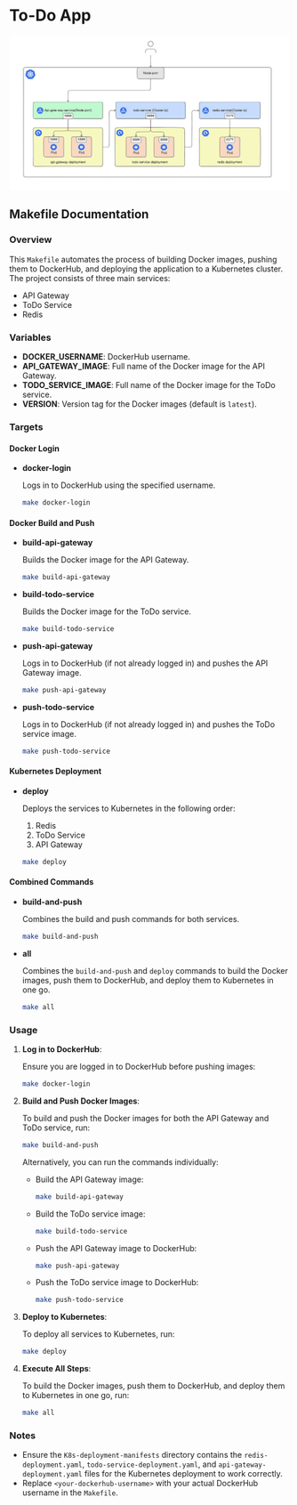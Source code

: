 # To-Do App

![alt text](https://github.com/Minhaz00/To-Do-App/blob/main/DOC/images/image-7.png?raw=true)

## Makefile Documentation

### Overview

This `Makefile` automates the process of building Docker images, pushing them to DockerHub, and deploying the application to a Kubernetes cluster. The project consists of three main services:
- API Gateway
- ToDo Service
- Redis

### Variables

- **DOCKER_USERNAME**: DockerHub username.
- **API_GATEWAY_IMAGE**: Full name of the Docker image for the API Gateway.
- **TODO_SERVICE_IMAGE**: Full name of the Docker image for the ToDo service.
- **VERSION**: Version tag for the Docker images (default is `latest`).

### Targets

#### Docker Login

- **docker-login**
  
  Logs in to DockerHub using the specified username.
  
  ```sh
  make docker-login
  ```

#### Docker Build and Push

- **build-api-gateway**
  
  Builds the Docker image for the API Gateway.
  
  ```sh
  make build-api-gateway
  ```

- **build-todo-service**
  
  Builds the Docker image for the ToDo service.
  
  ```sh
  make build-todo-service
  ```

- **push-api-gateway**
  
  Logs in to DockerHub (if not already logged in) and pushes the API Gateway image.
  
  ```sh
  make push-api-gateway
  ```

- **push-todo-service**
  
  Logs in to DockerHub (if not already logged in) and pushes the ToDo service image.
  
  ```sh
  make push-todo-service
  ```

#### Kubernetes Deployment

- **deploy**
  
  Deploys the services to Kubernetes in the following order:
  1. Redis
  2. ToDo Service
  3. API Gateway
  
  ```sh
  make deploy
  ```

#### Combined Commands

- **build-and-push**
  
  Combines the build and push commands for both services.
  
  ```sh
  make build-and-push
  ```

- **all**
  
  Combines the `build-and-push` and `deploy` commands to build the Docker images, push them to DockerHub, and deploy them to Kubernetes in one go.
  
  ```sh
  make all
  ```

### Usage

1. **Log in to DockerHub**:

   Ensure you are logged in to DockerHub before pushing images:
   
   ```sh
   make docker-login
   ```

2. **Build and Push Docker Images**:

   To build and push the Docker images for both the API Gateway and ToDo service, run:
   
   ```sh
   make build-and-push
   ```

   Alternatively, you can run the commands individually:

   - Build the API Gateway image:
     ```sh
     make build-api-gateway
     ```

   - Build the ToDo service image:
     ```sh
     make build-todo-service
     ```

   - Push the API Gateway image to DockerHub:
     ```sh
     make push-api-gateway
     ```

   - Push the ToDo service image to DockerHub:
     ```sh
     make push-todo-service
     ```

3. **Deploy to Kubernetes**:

   To deploy all services to Kubernetes, run:
   
   ```sh
   make deploy
   ```

4. **Execute All Steps**:

   To build the Docker images, push them to DockerHub, and deploy them to Kubernetes in one go, run:
   
   ```sh
   make all
   ```

### Notes

- Ensure the `K8s-deployment-manifests` directory contains the `redis-deployment.yaml`, `todo-service-deployment.yaml`, and `api-gateway-deployment.yaml` files for the Kubernetes deployment to work correctly.
- Replace `<your-dockerhub-username>` with your actual DockerHub username in the `Makefile`.
